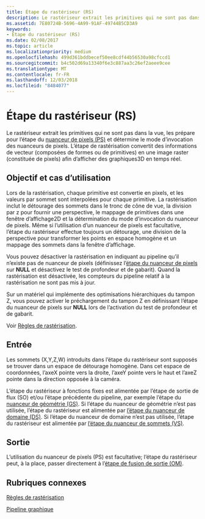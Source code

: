 ```yaml
---
title: Étape du rastériseur (RS)
description: Le rastériseur extrait les primitives qui ne sont pas dans la vue, les prépare pour l’étape du nuanceur de pixels (PS) et détermine le mode d’invocation des nuanceurs de pixels.
ms.assetid: 7E80724B-5696-4A99-91AF-49744B5CD3A9
keywords:
- Étape du rastériseur (RS)
ms.date: 02/08/2017
ms.topic: article
ms.localizationpriority: medium
ms.openlocfilehash: 499d361bddbecef50ee8cdf44b56530a98cfccd1
ms.sourcegitcommit: b4c502d69a13340f6e3c887aa3c26ef2aeee9cee
ms.translationtype: MT
ms.contentlocale: fr-FR
ms.lasthandoff: 12/03/2018
ms.locfileid: "8484077"
---
```

# <a name="rasterizer-rs-stage"></a>Étape du rastériseur (RS)


Le rastériseur extrait les primitives qui ne sont pas dans la vue, les prépare pour l’étape du [nuanceur de pixels (PS)](pixel-shader-stage--ps-.md) et détermine le mode d’invocation des nuanceurs de pixels. L’étape de rastérisation convertit des informations de vecteur (composées de formes ou de primitives) en une image raster (constituée de pixels) afin d’afficher des graphiques3D en temps réel.

## <a name="span-idpurposeandusesspanspan-idpurposeandusesspanspan-idpurposeandusesspanpurpose-and-uses"></a><span id="Purpose_and_uses"></span><span id="purpose_and_uses"></span><span id="PURPOSE_AND_USES"></span>Objectif et cas d’utilisation


Lors de la rastérisation, chaque primitive est convertie en pixels, et les valeurs par sommet sont interpolées pour chaque primitive. La rastérisation inclut le détourage des sommets dans le tronc de cône de vue, la division par z pour fournir une perspective, le mappage de primitives dans une fenêtre d’affichage2D et la détermination du mode d’invocation du nuanceur de pixels. Même si l’utilisation d’un nuanceur de pixels est facultative, l’étape du rastériseur effectue toujours un détourage, une division de la perspective pour transformer les points en espace homogène et un mappage des sommets dans la fenêtre d’affichage.

Vous pouvez désactiver la rastérisation en indiquant au pipeline qu’il n’existe pas de nuanceur de pixels (définissez l’[étape du nuanceur de pixels](pixel-shader-stage--ps-.md) sur **NULL** et désactivez le test de profondeur et de gabarit). Quand la rastérisation est désactivée, les compteurs du pipeline relatif à la rastérisation ne sont pas mis à jour.

Sur un matériel qui implémente des optimisations hiérarchiques du tampon Z, vous pouvez activer le préchargement du tampon Z en définissant l’étape du nuanceur de pixels sur **NULL** lors de l’activation du test de profondeur et de gabarit.

Voir [Règles de rastérisation](rasterization-rules.md).

## <a name="span-idinputspanspan-idinputspanspan-idinputspaninput"></a><span id="Input"></span><span id="input"></span><span id="INPUT"></span>Entrée


Les sommets (X,Y,Z,W) introduits dans l’étape du rastériseur sont supposés se trouver dans un espace de détourage homogène. Dans cet espace de coordonnées, l’axeX pointe vers la droite, l’axeY pointe vers le haut et l’axeZ pointe dans la direction opposée à la caméra.

L’étape du rastériseur à fonctions fixes est alimentée par l’étape de sortie de flux (SO) et/ou l’étape précédente du pipeline, par exemple l’étape du [nuanceur de géométrie (GS)](geometry-shader-stage--gs-.md). Si l’étape du nuanceur de géométrie n’est pas utilisée, l’étape du rastériseur est alimentée par [l’étape du nuanceur de domaine (DS)](domain-shader-stage--ds-.md). Si l’étape du nuanceur de domaine n’est pas utilisée, l’étape du rastériseur est alimentée par [l’étape du nuanceur de sommets (VS)](vertex-shader-stage--vs-.md).

## <a name="span-idoutputspanspan-idoutputspanspan-idoutputspanoutput"></a><span id="Output"></span><span id="output"></span><span id="OUTPUT"></span>Sortie


L’utilisation du nuanceur de pixels (PS) est facultative; l’étape du rastériseur peut, à la place, passer directement à l’[étape de fusion de sortie (OM)](output-merger-stage--om-.md).

## <a name="span-idrelated-topicsspanrelated-topics"></a><span id="related-topics"></span>Rubriques connexes


[Règles de rastérisation](rasterization-rules.md)

[Pipeline graphique](graphics-pipeline.md)

 

 




